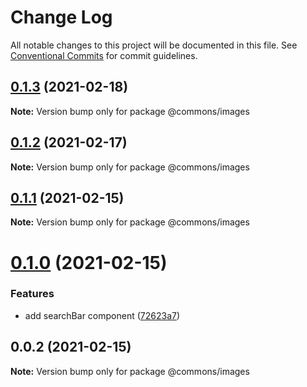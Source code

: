 # Change Log

All notable changes to this project will be documented in this file.
See [Conventional Commits](https://conventionalcommits.org) for commit guidelines.

## [0.1.3](https://github.com/emunhoz/find-movies/compare/@commons/images@0.1.2...@commons/images@0.1.3) (2021-02-18)

**Note:** Version bump only for package @commons/images





## [0.1.2](https://github.com/emunhoz/find-movies/compare/@commons/images@0.1.1...@commons/images@0.1.2) (2021-02-17)

**Note:** Version bump only for package @commons/images





## [0.1.1](https://github.com/emunhoz/find-movies/compare/@commons/images@0.1.0...@commons/images@0.1.1) (2021-02-15)

**Note:** Version bump only for package @commons/images





# [0.1.0](https://github.com/emunhoz/find-movies/compare/@commons/images@0.0.2...@commons/images@0.1.0) (2021-02-15)


### Features

* add searchBar component ([72623a7](https://github.com/emunhoz/find-movies/commit/72623a78ad0a0f5ccc2fc9cde4aa53c9482336d5))





## 0.0.2 (2021-02-15)

**Note:** Version bump only for package @commons/images
